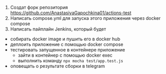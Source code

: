 1) Создат форк репозитория https://github.com/AnastasiyaGapochkina01/actions-test
2) Написать compose.yml для запуска этого приложения через docker compose
3) Написать пайплайн Jenkins, который будет
- собирать docker image и пушить его в docker hub
- деплоить приложение с помощью docker compose
- тестировать запущенное в контейнере приложение
  - зайти в контейнер с помощью docker exec
  - выполнить команду ```npx mocha test/app.test.js```
- оповещать о результате сборки в telegram
